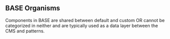 ## BASE Organisms

Components in BASE are shared between default and custom OR cannot be categorized in neither and are typically used as a data layer between the CMS and patterns.
